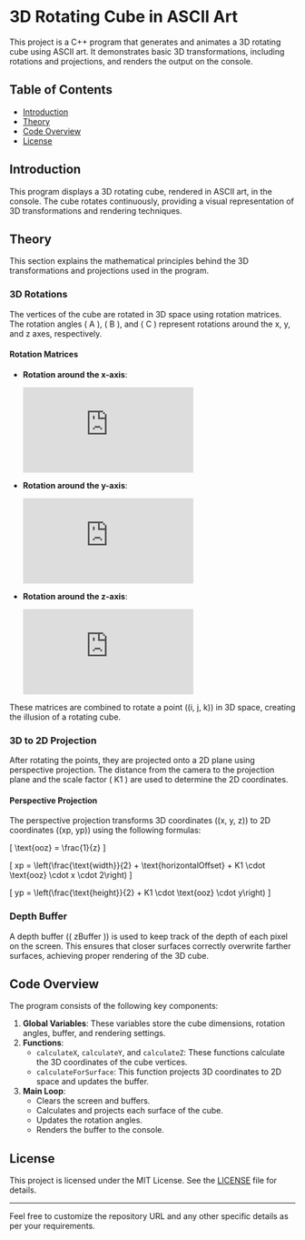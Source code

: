 # 3D Rotating Cube in ASCII Art

This project is a C++ program that generates and animates a 3D rotating cube using ASCII art. It demonstrates basic 3D transformations, including rotations and projections, and renders the output on the console.

## Table of Contents
- [Introduction](#introduction)
- [Theory](#theory)
- [Code Overview](#code-overview)
- [License](#license)

## Introduction

This program displays a 3D rotating cube, rendered in ASCII art, in the console. The cube rotates continuously, providing a visual representation of 3D transformations and rendering techniques.

## Theory

This section explains the mathematical principles behind the 3D transformations and projections used in the program.

### 3D Rotations

The vertices of the cube are rotated in 3D space using rotation matrices. The rotation angles \( A \), \( B \), and \( C \) represent rotations around the x, y, and z axes, respectively.

#### Rotation Matrices

- **Rotation around the x-axis**:

  ![x-axis rotation](https://latex.codecogs.com/svg.latex?%5Cbegin%7Bbmatrix%7D1%20%26%200%20%26%200%20%5C%5C0%20%26%20%5Ccos%28A%29%20%26%20-%5Csin%28A%29%20%5C%5C0%20%26%20%5Csin%28A%29%20%26%20%5Ccos%28A%29%20%5Cend%7Bbmatrix%7D)

- **Rotation around the y-axis**:

  ![y-axis rotation](https://latex.codecogs.com/svg.latex?%5Cbegin%7Bbmatrix%7D%5Ccos%28B%29%20%26%200%20%26%20%5Csin%28B%29%20%5C%5C0%20%26%201%20%26%200%20%5C%5C-%5Csin%28B%29%20%26%200%20%26%20%5Ccos%28B%29%20%5Cend%7Bbmatrix%7D)

- **Rotation around the z-axis**:

  ![z-axis rotation](https://latex.codecogs.com/svg.latex?%5Cbegin%7Bbmatrix%7D%5Ccos%28C%29%20%26%20-%5Csin%28C%29%20%26%200%20%5C%5C%5Csin%28C%29%20%26%20%5Ccos%28C%29%20%26%200%20%5C%5C0%20%26%200%20%26%201%20%5Cend%7Bbmatrix%7D)

These matrices are combined to rotate a point \((i, j, k)\) in 3D space, creating the illusion of a rotating cube.
### 3D to 2D Projection

After rotating the points, they are projected onto a 2D plane using perspective projection. The distance from the camera to the projection plane and the scale factor \( K1 \) are used to determine the 2D coordinates.

#### Perspective Projection

The perspective projection transforms 3D coordinates \((x, y, z)\) to 2D coordinates \((xp, yp)\) using the following formulas:

\[
\text{ooz} = \frac{1}{z}
\]

\[
xp = \left(\frac{\text{width}}{2} + \text{horizontalOffset} + K1 \cdot \text{ooz} \cdot x \cdot 2\right)
\]

\[
yp = \left(\frac{\text{height}}{2} + K1 \cdot \text{ooz} \cdot y\right)
\]

### Depth Buffer

A depth buffer (\( zBuffer \)) is used to keep track of the depth of each pixel on the screen. This ensures that closer surfaces correctly overwrite farther surfaces, achieving proper rendering of the 3D cube.

## Code Overview

The program consists of the following key components:

1. **Global Variables**: These variables store the cube dimensions, rotation angles, buffer, and rendering settings.
2. **Functions**: 
    - `calculateX`, `calculateY`, and `calculateZ`: These functions calculate the 3D coordinates of the cube vertices.
    - `calculateForSurface`: This function projects 3D coordinates to 2D space and updates the buffer.
3. **Main Loop**: 
    - Clears the screen and buffers.
    - Calculates and projects each surface of the cube.
    - Updates the rotation angles.
    - Renders the buffer to the console.

## License

This project is licensed under the MIT License. See the [LICENSE](LICENSE) file for details.

---

Feel free to customize the repository URL and any other specific details as per your requirements.
